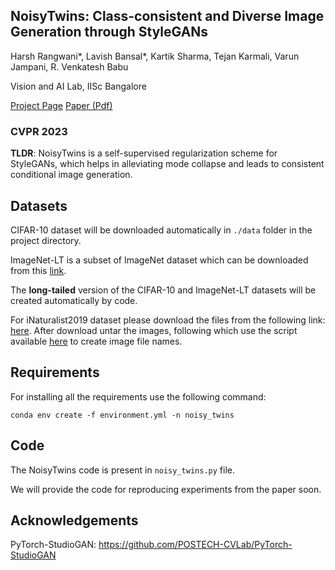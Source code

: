 ## NoisyTwins: Class-consistent and Diverse Image Generation through StyleGANs

Harsh Rangwani*, Lavish Bansal*, Kartik Sharma, Tejan Karmali, Varun Jampani, R. Venkatesh Babu

Vision and AI Lab, IISc Bangalore

[Project Page]()  [Paper (Pdf)]()

### CVPR 2023


**TLDR**: NoisyTwins is a self-supervised regularization scheme for StyleGANs, which helps in alleviating mode collapse and leads to consistent conditional image generation.


## Datasets
CIFAR-10 dataset will be downloaded automatically in ```./data``` folder in the project directory. 

ImageNet-LT is a subset of ImageNet dataset which can be downloaded from this [link](http://image-net.org/index).

The **long-tailed** version of the CIFAR-10  and ImageNet-LT datasets will be created automatically by code.

For iNaturalist2019 dataset please download the files from the following link: [here](https://www.kaggle.com/competitions/inaturalist-2019-fgvc6/data). After download untar the images, following which use the script available [here](https://github.com/facebookresearch/classifier-balancing/blob/main/data/iNaturalist18/gen_lists.py) to create image file names.

## Requirements
For installing all the requirements use the following command:

``
conda env create -f environment.yml -n noisy_twins
``


## Code
The NoisyTwins code is present in `noisy_twins.py` file.

We will provide the code for reproducing experiments from the paper soon.


## Acknowledgements 

PyTorch-StudioGAN: https://github.com/POSTECH-CVLab/PyTorch-StudioGAN


